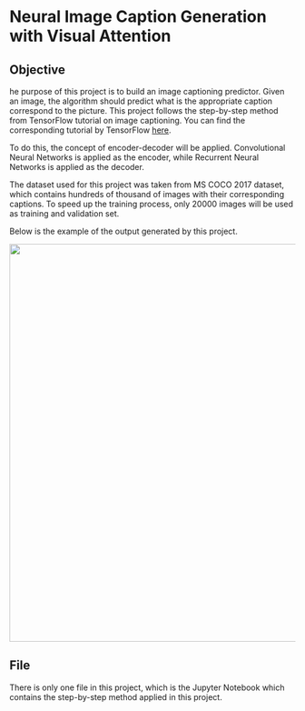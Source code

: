# Neural Image Caption Generation with Visual Attention

## Objective

he purpose of this project is to build an image captioning predictor. Given an image, the algorithm should predict what is the appropriate caption correspond to the picture. This project follows the step-by-step method from TensorFlow tutorial on image captioning. You can find the corresponding tutorial by TensorFlow [here](https://colab.research.google.com/github/tensorflow/docs/blob/master/site/en/tutorials/text/image_captioning.ipynb#scrollTo=Dx_fvbVgRPGQ).

To do this, the concept of encoder-decoder will be applied. Convolutional Neural Networks is applied as the encoder, while Recurrent Neural Networks is applied as the decoder.

The dataset used for this project was taken from MS COCO 2017 dataset, which contains hundreds of thousand of images with their corresponding captions. To speed up the training process, only 20000 images will be used as training and validation set.

Below is the example of the output generated by this project.

<p align="center">
  <img width="700" height="700" src="https://github.com/marcellusruben/Data_Science_Personal_Project/blob/master/Image_Captioning_with_Visual_Attention/caption.png">
</p>


## File

There is only one file in this project, which is the Jupyter Notebook which contains the step-by-step method applied in this project.
